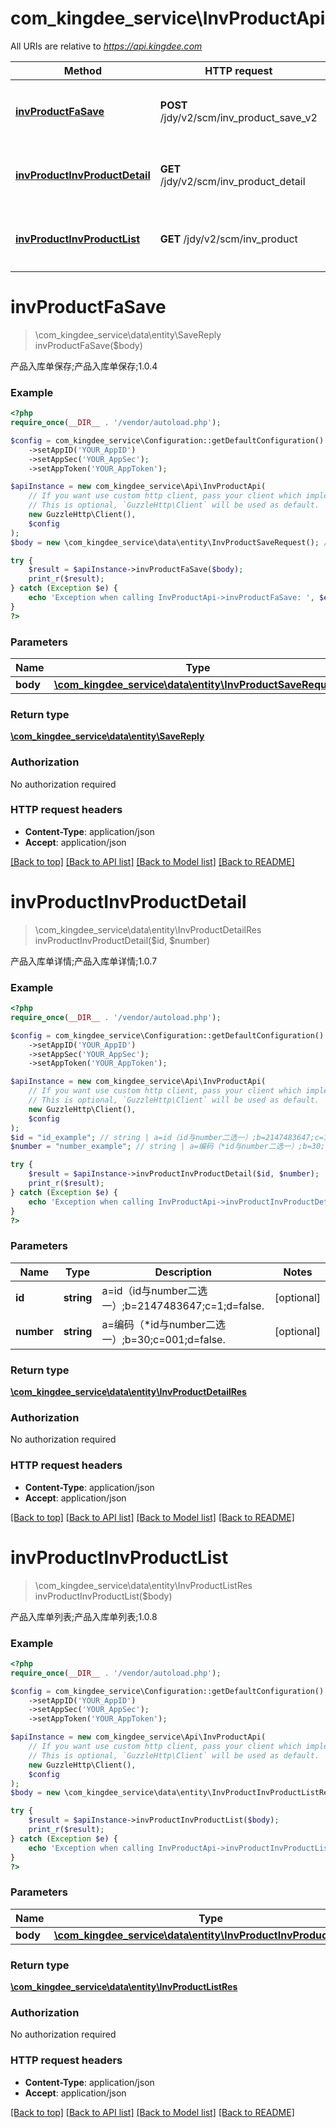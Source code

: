 # com_kingdee_service\InvProductApi

All URIs are relative to *https://api.kingdee.com*

Method | HTTP request | Description
------------- | ------------- | -------------
[**invProductFaSave**](InvProductApi.md#invProductFaSave) | **POST** /jdy/v2/scm/inv_product_save_v2 | 产品入库单保存;产品入库单保存;1.0.4
[**invProductInvProductDetail**](InvProductApi.md#invProductInvProductDetail) | **GET** /jdy/v2/scm/inv_product_detail | 产品入库单详情;产品入库单详情;1.0.7
[**invProductInvProductList**](InvProductApi.md#invProductInvProductList) | **GET** /jdy/v2/scm/inv_product | 产品入库单列表;产品入库单列表;1.0.8


# **invProductFaSave**
> \com_kingdee_service\data\entity\SaveReply invProductFaSave($body)

产品入库单保存;产品入库单保存;1.0.4

### Example
```php
<?php
require_once(__DIR__ . '/vendor/autoload.php');

$config = com_kingdee_service\Configuration::getDefaultConfiguration()
    ->setAppID('YOUR_AppID')
    ->setAppSec('YOUR_AppSec');
    ->setAppToken('YOUR_AppToken');

$apiInstance = new com_kingdee_service\Api\InvProductApi(
    // If you want use custom http client, pass your client which implements `GuzzleHttp\ClientInterface`.
    // This is optional, `GuzzleHttp\Client` will be used as default.
    new GuzzleHttp\Client(),
    $config
);
$body = new \com_kingdee_service\data\entity\InvProductSaveRequest(); // \com_kingdee_service\data\entity\InvProductSaveRequest | 

try {
    $result = $apiInstance->invProductFaSave($body);
    print_r($result);
} catch (Exception $e) {
    echo 'Exception when calling InvProductApi->invProductFaSave: ', $e->getMessage(), PHP_EOL;
}
?>
```

### Parameters

Name | Type | Description  | Notes
------------- | ------------- | ------------- | -------------
 **body** | [**\com_kingdee_service\data\entity\InvProductSaveRequest**](../Model/InvProductSaveRequest.md)|  |

### Return type

[**\com_kingdee_service\data\entity\SaveReply**](../Model/SaveReply.md)

### Authorization

No authorization required

### HTTP request headers

 - **Content-Type**: application/json
 - **Accept**: application/json

[[Back to top]](#) [[Back to API list]](../../README.md#documentation-for-api-endpoints) [[Back to Model list]](../../README.md#documentation-for-models) [[Back to README]](../../README.md)

# **invProductInvProductDetail**
> \com_kingdee_service\data\entity\InvProductDetailRes invProductInvProductDetail($id, $number)

产品入库单详情;产品入库单详情;1.0.7

### Example
```php
<?php
require_once(__DIR__ . '/vendor/autoload.php');

$config = com_kingdee_service\Configuration::getDefaultConfiguration()
    ->setAppID('YOUR_AppID')
    ->setAppSec('YOUR_AppSec');
    ->setAppToken('YOUR_AppToken');

$apiInstance = new com_kingdee_service\Api\InvProductApi(
    // If you want use custom http client, pass your client which implements `GuzzleHttp\ClientInterface`.
    // This is optional, `GuzzleHttp\Client` will be used as default.
    new GuzzleHttp\Client(),
    $config
);
$id = "id_example"; // string | a=id（id与number二选一）;b=2147483647;c=1;d=false.
$number = "number_example"; // string | a=编码（*id与number二选一）;b=30;c=001;d=false.

try {
    $result = $apiInstance->invProductInvProductDetail($id, $number);
    print_r($result);
} catch (Exception $e) {
    echo 'Exception when calling InvProductApi->invProductInvProductDetail: ', $e->getMessage(), PHP_EOL;
}
?>
```

### Parameters

Name | Type | Description  | Notes
------------- | ------------- | ------------- | -------------
 **id** | **string**| a&#x3D;id（id与number二选一）;b&#x3D;2147483647;c&#x3D;1;d&#x3D;false. | [optional]
 **number** | **string**| a&#x3D;编码（*id与number二选一）;b&#x3D;30;c&#x3D;001;d&#x3D;false. | [optional]

### Return type

[**\com_kingdee_service\data\entity\InvProductDetailRes**](../Model/InvProductDetailRes.md)

### Authorization

No authorization required

### HTTP request headers

 - **Content-Type**: application/json
 - **Accept**: application/json

[[Back to top]](#) [[Back to API list]](../../README.md#documentation-for-api-endpoints) [[Back to Model list]](../../README.md#documentation-for-models) [[Back to README]](../../README.md)

# **invProductInvProductList**
> \com_kingdee_service\data\entity\InvProductListRes invProductInvProductList($body)

产品入库单列表;产品入库单列表;1.0.8

### Example
```php
<?php
require_once(__DIR__ . '/vendor/autoload.php');

$config = com_kingdee_service\Configuration::getDefaultConfiguration()
    ->setAppID('YOUR_AppID')
    ->setAppSec('YOUR_AppSec');
    ->setAppToken('YOUR_AppToken');

$apiInstance = new com_kingdee_service\Api\InvProductApi(
    // If you want use custom http client, pass your client which implements `GuzzleHttp\ClientInterface`.
    // This is optional, `GuzzleHttp\Client` will be used as default.
    new GuzzleHttp\Client(),
    $config
);
$body = new \com_kingdee_service\data\entity\InvProductInvProductListReq(); // \com_kingdee_service\data\entity\InvProductInvProductListReq | 

try {
    $result = $apiInstance->invProductInvProductList($body);
    print_r($result);
} catch (Exception $e) {
    echo 'Exception when calling InvProductApi->invProductInvProductList: ', $e->getMessage(), PHP_EOL;
}
?>
```

### Parameters

Name | Type | Description  | Notes
------------- | ------------- | ------------- | -------------
 **body** | [**\com_kingdee_service\data\entity\InvProductInvProductListReq**](../Model/InvProductInvProductListReq.md)|  | [optional]

### Return type

[**\com_kingdee_service\data\entity\InvProductListRes**](../Model/InvProductListRes.md)

### Authorization

No authorization required

### HTTP request headers

 - **Content-Type**: application/json
 - **Accept**: application/json

[[Back to top]](#) [[Back to API list]](../../README.md#documentation-for-api-endpoints) [[Back to Model list]](../../README.md#documentation-for-models) [[Back to README]](../../README.md)


